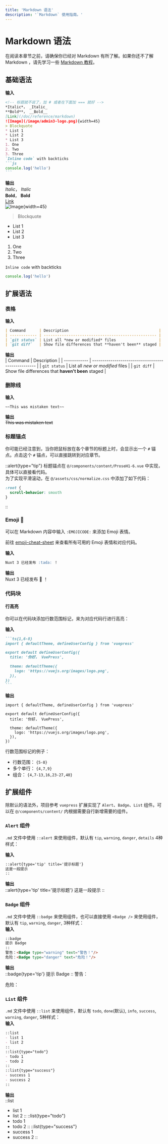 ```yaml
---
title: 'Markdown 语法'
description: '`Markdown` 使用指南。'
---
```


# Markdown 语法 <AdminIcon name="i-logos-markdown"></AdminIcon>

在阅读本章节之前，请确保你已经对 Markdown 有所了解。如果你还不了解 Markdown ，请先学习一些 [Markdown 教程](https://commonmark.org/help/)。

## 基础语法
**输入**  
````md
<!-- 标题就不说了，加 # 或者在下面加 === 就好 -->
*Italic*， _Italic_  
**Bold**， __Bold__  
[Link](/doc/reference/markdown)   
![Image](/image/admin3-logo.png){width=45}   
> Blockquote  
* List 1  
* List 2  
* List 3  
1. One  
2. Two  
3. Three  
`Inline code` with backticks  
```js  
console.log('hello')
```
````

**输出**  
*Italic*， _Italic_  
**Bold**， __Bold__  
[Link](/doc/reference/markdown)  
![Image](/image/admin3-logo.png){width=45}   
> Blockquote  
* List 1  
* List 2  
* List 3  
1. One  
2. Two  
3. Three  

`Inline code` with backticks  
```js
console.log('hello')
```

## 扩展语法

### 表格
**输入**  
```md
| Command      | Description                                        |
| ------------ | -------------------------------------------------- |
| `git status` | List all *new or modified* files                   |
| `git diff`   | Show file differences that **haven't been** staged |
```
**输出**  
| Command      | Description                                        |
| ------------ | -------------------------------------------------- |
| `git status` | List all *new or modified* files                   |
| `git diff`   | Show file differences that **haven't been** staged |

### 删除线
**输入**  
```md
~~This was mistaken text~~
```
**输出**  
~~This was mistaken text~~

### 标题锚点

你可能已经注意到，当你把鼠标放在各个章节的标题上时，会显示出一个 `#` 锚点。点击这个 `#` 锚点，可以直接跳转到对应章节。

::alert{type="tip"}
标题锚点在 `@/components/content/ProseH1-6.vue` 中实现，具体可以直接看代码。  
为了实现平滑滚动，在 `@/assets/css/normalize.css` 中添加了如下代码：
```css
:root {
  scroll-behavior: smooth
}
```
::

### Emoji :tada:

可以在 Markdown 内容中输入 `:EMOJICODE:` 来添加 Emoji 表情。

前往 [emoji-cheat-sheet](https://github.com/ikatyang/emoji-cheat-sheet) 来查看所有可用的 Emoji 表情和对应代码。

**输入**  
```md
Nuxt 3 已经发布 :tada: ！
```

**输出**  
Nuxt 3 已经发布 :tada: ！

### 代码块

#### 行高亮

你可以在代码块添加行数范围标记，来为对应代码行进行高亮：

**输入**

````md
```ts{1,6-8}
import { defaultTheme, defineUserConfig } from 'vuepress'

export default defineUserConfig({
  title: '你好， VuePress',

  theme: defaultTheme({
    logo: 'https://vuejs.org/images/logo.png',
  }),
})
```
````

**输出**

```ts{1,6-8}
import { defaultTheme, defineUserConfig } from 'vuepress'

export default defineUserConfig({
  title: '你好， VuePress',

  theme: defaultTheme({
    logo: 'https://vuejs.org/images/logo.png',
  }),
})
```

行数范围标记的例子：

- 行数范围： `{5-8}`
- 多个单行： `{4,7,9}`
- 组合： `{4,7-13,16,23-27,40}`

## 扩展组件

除默认的语法外，项目参考 `vuepress` 扩展实现了 `Alert`、`Badge`、`List` 组件。可以在 `@/components/content/` 内根据需要自行新增需要的组件。  
### `Alert` 组件
`.md` 文件中使用 `::alert` 来使用组件，默认有 `tip`, `warning`, `danger`, `details` 4种样式：  

**输入**  
```md
::alert{type='tip' title='提示标题'}
这是一段提示
::
```
**输出**  
::alert{type='tip' title='提示标题'}
这是一段提示
::

### `Badge` 组件
`.md` 文件中使用 `::badge` 来使用组件，也可以直接使用 `<Badge />` 来使用组件，默认有 `tip`, `warning`, `danger`, 3种样式：  
**输入**  
```md
::badge
提示 Badge
::
警告：<Badge type="warning" text="警告！"/>  
危险：<Badge type="danger" text="危险！"/>
```
**输出**  
::badge{type='tip'}
提示 Badge
::
警告：<Badge type="warning" text="警告！"/>

危险：<Badge type="danger" text="危险！"/>


### `List` 组件
`.md` 文件中使用 `::list` 来使用组件，默认有 `todo`, `done`(默认), `info`, `success`, `warning`, `danger`, 5种样式：  
**输入**  
```md
::list
- list 1
- list 2
::
::list{type="todo"}
- todo 1
- todo 2
::
::list{type="success"}
- success 1
- success 2
::
```
**输出**  
::list
- list 1
- list 2
::
::list{type="todo"}
- todo 1
- todo 2
::
::list{type="success"}
- success 1
- success 2
::
